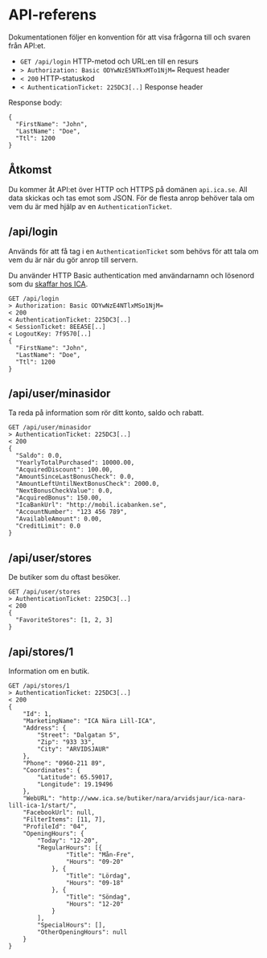 # API-referens

Dokumentationen följer en konvention för att visa frågorna till och svaren från
API:et.

* `GET /api/login` HTTP-metod och URL:en till en resurs
* `> Authorization: Basic ODYwNzE5NTkxMTo1NjM=` Request header
* `< 200` HTTP-statuskod
* `< AuthenticationTicket: 225DC3[..]` Response header

Response body:

    {
      "FirstName": "John",
      "LastName": "Doe",
      "Ttl": 1200
    }

## Åtkomst

Du kommer åt API:et över HTTP och HTTPS på domänen `api.ica.se`. All data skickas
och tas emot som JSON. För de flesta anrop behöver tala om vem du är med hjälp
av en `AuthenticationTicket`.

## /api/login

Används för att få tag i en `AuthenticationTicket` som behövs för att tala om
vem du är när du gör anrop till servern.

Du använder HTTP Basic authentication med användarnamn och lösenord som du
[skaffar hos ICA](https://github.com/svendahlstrand/ica-api#skaffa-anvndarnamn-och-lsenord).

    GET /api/login
    > Authorization: Basic ODYwNzE4NTlxMSo1NjM=
    < 200
    < AuthenticationTicket: 225DC3[..]
    < SessionTicket: 8EEA5E[..]
    < LogoutKey: 7f9570[..]
    {
      "FirstName": "John",
      "LastName": "Doe",
      "Ttl": 1200
    }

## /api/user/minasidor

Ta reda på information som rör ditt konto, saldo och rabatt.

    GET /api/user/minasidor
    > AuthenticationTicket: 225DC3[..]
    < 200
    {
      "Saldo": 0.0,
      "YearlyTotalPurchased": 10000.00,
      "AcquiredDiscount": 100.00,
      "AmountSinceLastBonusCheck": 0.0,
      "AmountLeftUntilNextBonusCheck": 2000.0,
      "NextBonusCheckValue": 0.0,
      "AcquiredBonus": 150.00,
      "IcaBankUrl": "http://mobil.icabanken.se",
      "AccountNumber": "123 456 789",
      "AvailableAmount": 0.00,
      "CreditLimit": 0.0
    }

## /api/user/stores

De butiker som du oftast besöker.

    GET /api/user/stores
    > AuthenticationTicket: 225DC3[..]
    < 200
    {
      "FavoriteStores": [1, 2, 3]
    }

## /api/stores/1

Information om en butik.

    GET /api/stores/1
    > AuthenticationTicket: 225DC3[..]
    < 200
    {
        "Id": 1,
        "MarketingName": "ICA Nära Lill-ICA",
        "Address": {
            "Street": "Dalgatan 5",
            "Zip": "933 33",
            "City": "ARVIDSJAUR"
        },
        "Phone": "0960-211 89",
        "Coordinates": {
            "Latitude": 65.59017,
            "Longitude": 19.19496
        },
        "WebURL": "http://www.ica.se/butiker/nara/arvidsjaur/ica-nara-lill-ica-1/start/",
        "FacebookUrl": null,
        "FilterItems": [11, 7],
        "ProfileId": "04",
        "OpeningHours": {
            "Today": "12-20",
            "RegularHours": [{
                    "Title": "Mån-Fre",
                    "Hours": "09-20"
                }, {
                    "Title": "Lördag",
                    "Hours": "09-18"
                }, {
                    "Title": "Söndag",
                    "Hours": "12-20"
                }
            ],
            "SpecialHours": [],
            "OtherOpeningHours": null
        }
    }
